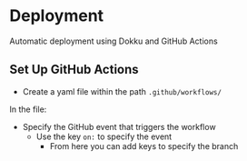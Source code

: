 # Deployment

Automatic deployment using Dokku and GitHub Actions

## Set Up GitHub Actions

- Create a yaml file within the path `.github/workflows/`

In the file:

- Specify the GitHub event that triggers the workflow
    - Use the key ```on:``` to specify the event
        - From here you can add keys to specify the branch



